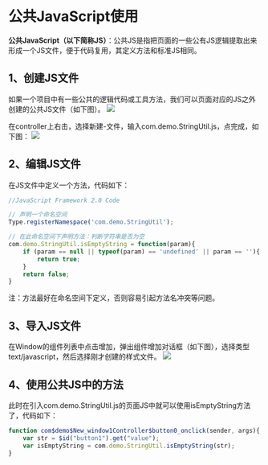 



# 公共JavaScript使用

**公共JavaScript（以下简称JS）**：公共JS是指把页面的一些公有JS逻辑提取出来形成一个JS文件，便于代码复用，其定义方法和标准JS相同。

## 1、创建JS文件

如果一个项目中有一些公共的逻辑代码或工具方法，我们可以页面对应的JS之外创建的公共JS文件（如下图）。
![](http://mobile.yyuap.com/UAPMobile/UEditor/jsp/upload/image/20150409/1428564509178012375.jpg)

在controller上右击，选择新建-文件，输入com.demo.StringUtil.js，点完成，如下图：
![](http://mobile.yyuap.com/UAPMobile/UEditor/jsp/upload/image/20150409/1428564509256080795.jpg)

## 2、编辑JS文件

在JS文件中定义一个方法，代码如下：
```javascript
//JavaScript Framework 2.0 Code

// 声明一个命名空间
Type.registerNamespace('com.demo.StringUtil');

// 在此命名空间下声明方法：判断字符串是否为空
com.demo.StringUtil.isEmptyString = function(param){
	if (param == null || typeof(param) == 'undefined' || param == ''){
		return true;
	}
	return false;
}
```

注：方法最好在命名空间下定义，否则容易引起方法名冲突等问题。

## 3、导入JS文件

在Window的组件列表中点击增加，弹出组件增加对话框（如下图），选择类型text/javascript，然后选择刚才创建的样式文件。
![](http://mobile.yyuap.com/UAPMobile/UEditor/jsp/upload/image/20150409/1428564509412058707.jpg)

## 4、使用公共JS中的方法

此时在引入com.demo.StringUtil.js的页面JS中就可以使用isEmptyString方法了，代码如下：
```javascript
function com$demo$New_window1Controller$button0_onclick(sender, args){
	var str = $id("button1").get("value");
	var isEmptyString = com.demo.StringUtil.isEmptyString(str);
}
```

